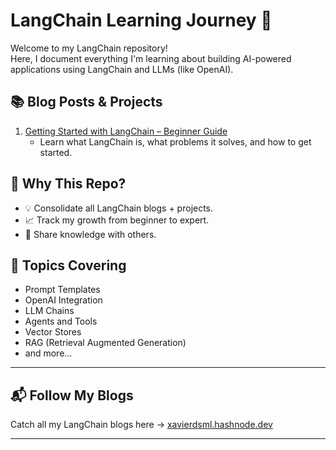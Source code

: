 # LangChain Learning Journey 🚀

Welcome to my LangChain repository!  
Here, I document everything I'm learning about building AI-powered applications using LangChain and LLMs (like OpenAI).

## 📚 Blog Posts & Projects

1. [Getting Started with LangChain – Beginner Guide](https://xavierdsml.hashnode.dev/getting-started-with-langchain-the-beginner-guide)
   - Learn what LangChain is, what problems it solves, and how to get started.

## 🧠 Why This Repo?

- 💡 Consolidate all LangChain blogs + projects.
- 📈 Track my growth from beginner to expert.
- 🤝 Share knowledge with others.

## 📌 Topics Covering

- Prompt Templates
- OpenAI Integration
- LLM Chains
- Agents and Tools
- Vector Stores
- RAG (Retrieval Augmented Generation)
- and more...

---

## 📬 Follow My Blogs

Catch all my LangChain blogs here → [xavierdsml.hashnode.dev](https://xavierdsml.hashnode.dev)

---
